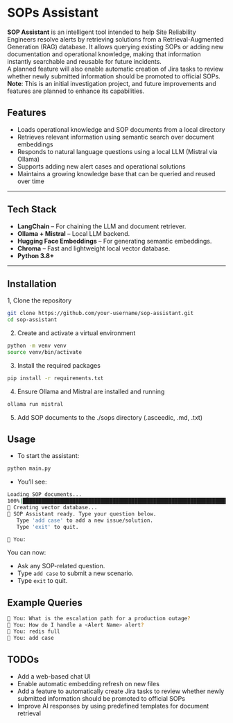# SOPs Assistant

**SOP Assistant** is an intelligent tool intended to help Site Reliability Engineers resolve alerts by retrieving solutions from a Retrieval-Augmented Generation (RAG) database. It allows querying existing SOPs or adding new documentation and operational knowledge, making that information instantly searchable and reusable for future incidents.  
A planned feature will also enable automatic creation of Jira tasks to review whether newly submitted information should be promoted to official SOPs.  
**Note**: This is an initial investigation project, and future improvements and features are planned to enhance its capabilities.

## Features

- Loads operational knowledge and SOP documents from a local directory 
- Retrieves relevant information using semantic search over document embeddings 
- Responds to natural language questions using a local LLM (Mistral via Ollama)
- Supports adding new alert cases and operational solutions 
- Maintains a growing knowledge base that can be queried and reused over time
---

## Tech Stack

- **LangChain** – For chaining the LLM and document retriever.
- **Ollama + Mistral** – Local LLM backend.
- **Hugging Face Embeddings** – For generating semantic embeddings.
- **Chroma** – Fast and lightweight local vector database.
- **Python 3.8+**


---

## Installation

1, Clone the repository
```bash
git clone https://github.com/your-username/sop-assistant.git
cd sop-assistant
```
2. Create and activate a virtual environment
```bash
python -m venv venv
source venv/bin/activate 
```
3. Install the required packages
```bash
pip install -r requirements.txt
```

4. Ensure Ollama and Mistral are installed and running
```bash
ollama run mistral
```

5. Add SOP documents to the ./sops directory (.asceedic, .md, .txt)

## Usage
- To start the assistant:
```bash
python main.py
```

- You’ll see:
```bash
Loading SOP documents...
100%|██████████████████████████████████████████████████████████████████████| 60/60 [00:00<00:00, 11886.37it/s]
🧠 Creating vector database...
🤖 SOP Assistant ready. Type your question below.
   Type 'add case' to add a new issue/solution.
   Type 'exit' to quit.

📝 You: 
```

You can now:
- Ask any SOP-related question.
- Type `add case` to submit a new scenario.
- Type `exit` to quit.


## Example Queries

```bash
📝 You: What is the escalation path for a production outage?
📝 You: How do I handle a <Alert Name> alert?
📝 You: redis full
📝 You: add case
```

## TODOs
 - Add a web-based chat UI
 - Enable automatic embedding refresh on new files
 - Add a feature to automatically create Jira tasks to review whether newly submitted information should be promoted to official SOPs 
 - Improve AI responses by using predefined templates for document retrieval